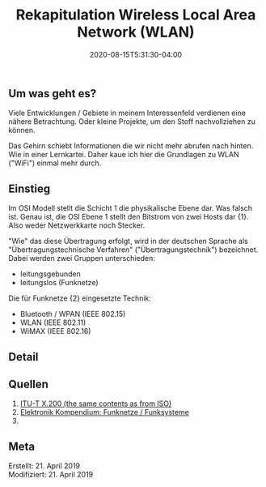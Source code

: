 ﻿---
title: "Rekapitulation Wireless Local Area Network (WLAN)"
date: 2020-08-15T5:31:30-04:00
categories:
  - netzwerk
tags:
  - Grundlagen
  - 
---

## Um was geht es?

Viele Entwicklungen / Gebiete in meinem Interessenfeld verdienen eine nähere Betrachtung. Oder kleine Projekte, um den Stoff nachvollziehen zu können.  

Das Gehirn schiebt Informationen die wir nicht mehr abrufen nach hinten. Wie in einer Lernkartei. Daher kaue ich hier die Grundlagen zu WLAN ("WiFi") einmal mehr durch.  

## Einstieg  

Im OSI Modell stellt die Schicht 1 die physikalische Ebene dar. Was falsch ist. Genau ist, die OSI Ebene 1 stellt den Bitstrom von zwei Hosts dar {1}. Also weder Netzwerkkarte noch Stecker.  

"Wie" das diese Übertragung erfolgt, wird in der deutschen Sprache als "Übertragungstechnische Verfahren" ("Übertragungstechnik") bezeichnet. Dabei werden zwei Gruppen unterschieden:  
* leitungsgebunden  
* leitungslos (Funknetze)  

Die für Funknetze {2} eingesetzte Technik:  
* Bluetooth / WPAN (IEEE 802.15)  
* WLAN (IEEE 802.11)  
* WiMAX (IEEE 802.16)  



## Detail

## Quellen  

1. [ITU-T X.200 (the same contents as from ISO)](http://www.itu.int/rec/dologin_pub.asp?lang=e&id=T-REC-X.200-199407-I!!PDF-E&type=items)  
2. [Elektronik Kompendium: Funknetze / Funksysteme](https://www.elektronik-kompendium.de/sites/kom/0410041.htm)  
3. 

## Meta

Erstellt:		21. April 2019  
Modifiziert:	21. April 2019
